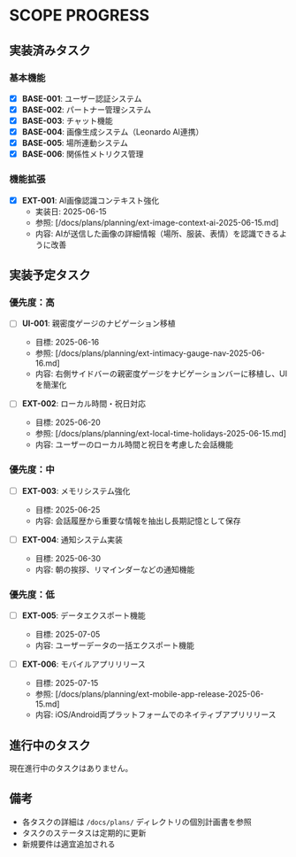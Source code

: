 # SCOPE PROGRESS

## 実装済みタスク

### 基本機能
- [x] **BASE-001**: ユーザー認証システム
- [x] **BASE-002**: パートナー管理システム
- [x] **BASE-003**: チャット機能
- [x] **BASE-004**: 画像生成システム（Leonardo AI連携）
- [x] **BASE-005**: 場所連動システム
- [x] **BASE-006**: 関係性メトリクス管理

### 機能拡張
- [x] **EXT-001**: AI画像認識コンテキスト強化
  - 実装日: 2025-06-15
  - 参照: [/docs/plans/planning/ext-image-context-ai-2025-06-15.md]
  - 内容: AIが送信した画像の詳細情報（場所、服装、表情）を認識できるように改善

## 実装予定タスク

### 優先度：高
- [ ] **UI-001**: 親密度ゲージのナビゲーション移植
  - 目標: 2025-06-16
  - 参照: [/docs/plans/planning/ext-intimacy-gauge-nav-2025-06-16.md]
  - 内容: 右側サイドバーの親密度ゲージをナビゲーションバーに移植し、UIを簡潔化

- [ ] **EXT-002**: ローカル時間・祝日対応
  - 目標: 2025-06-20
  - 参照: [/docs/plans/planning/ext-local-time-holidays-2025-06-15.md]
  - 内容: ユーザーのローカル時間と祝日を考慮した会話機能

### 優先度：中
- [ ] **EXT-003**: メモリシステム強化
  - 目標: 2025-06-25
  - 内容: 会話履歴から重要な情報を抽出し長期記憶として保存

- [ ] **EXT-004**: 通知システム実装
  - 目標: 2025-06-30
  - 内容: 朝の挨拶、リマインダーなどの通知機能

### 優先度：低
- [ ] **EXT-005**: データエクスポート機能
  - 目標: 2025-07-05
  - 内容: ユーザーデータの一括エクスポート機能

- [ ] **EXT-006**: モバイルアプリリリース
  - 目標: 2025-07-15
  - 参照: [/docs/plans/planning/ext-mobile-app-release-2025-06-15.md]
  - 内容: iOS/Android両プラットフォームでのネイティブアプリリリース

## 進行中のタスク

現在進行中のタスクはありません。

## 備考

- 各タスクの詳細は `/docs/plans/` ディレクトリの個別計画書を参照
- タスクのステータスは定期的に更新
- 新規要件は適宜追加される